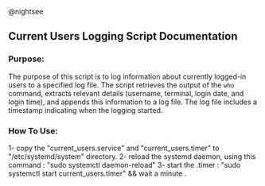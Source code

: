 @nightsee
## Current Users Logging Script Documentation

### Purpose:
The purpose of this script is to log information about currently logged-in users to a specified log file. The script retrieves the output of the `who` command, extracts relevant details (username, terminal, login date, and login time), and appends this information to a log file. The log file includes a timestamp indicating when the logging started.

### How To Use:
1- copy the "current_users.service" and "current_users.timer" to "/etc/systemd/system" directory.
2- reload the systemd daemon, using this command : "sudo systemctl daemon-reload"
3- start the .timer : "sudo systemctl start current_users.timer"
&& wait a minute .

